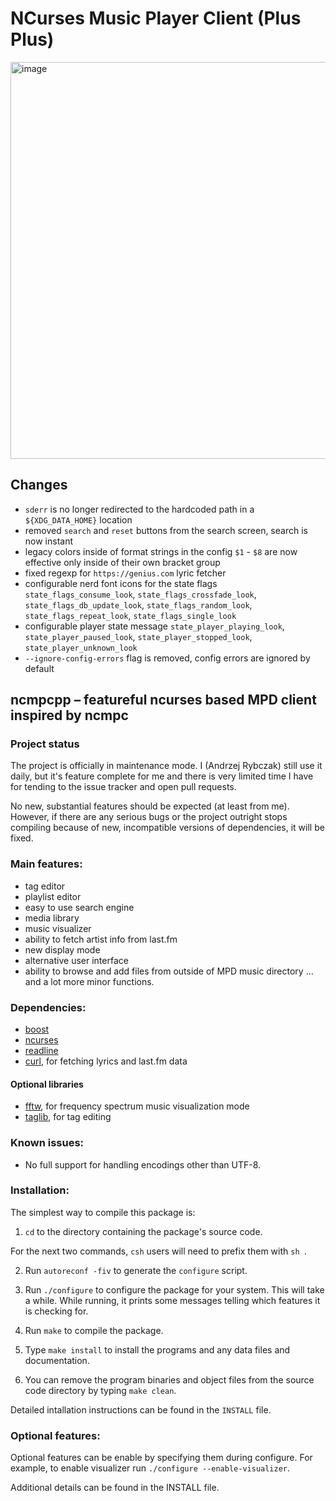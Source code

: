 # NCurses Music Player Client (Plus Plus)

<img width="1087" height="635" alt="image" src="https://github.com/user-attachments/assets/f572ab72-3d05-422f-a673-5fa31277cd10" />


## Changes 

* `sderr` is no longer redirected to the hardcoded path in a `${XDG_DATA_HOME}` location
* removed `search` and `reset` buttons from the search screen, search is now instant
* legacy colors inside of format strings in the config `$1` - `$8` are now effective only inside of their own bracket group
* fixed regexp for `https://genius.com` lyric fetcher
* configurable nerd font icons for the state flags `state_flags_consume_look`, `state_flags_crossfade_look`, `state_flags_db_update_look`, `state_flags_random_look`, `state_flags_repeat_look`, `state_flags_single_look`
* configurable player state message `state_player_playing_look`, `state_player_paused_look`, `state_player_stopped_look`, `state_player_unknown_look`
* `--ignore-config-errors` flag is removed, config errors are ignored by default

## ncmpcpp – featureful ncurses based MPD client inspired by ncmpc

### Project status

The project is officially in maintenance mode. I (Andrzej Rybczak) still use it
daily, but it's feature complete for me and there is very limited time I have
for tending to the issue tracker and open pull requests.

No new, substantial features should be expected (at least from me). However, if
there are any serious bugs or the project outright stops compiling because of
new, incompatible versions of dependencies, it will be fixed.

### Main features:
* tag editor
* playlist editor
* easy to use search engine
* media library
* music visualizer
* ability to fetch artist info from last.fm
* new display mode
* alternative user interface
* ability to browse and add files from outside of MPD music directory
…and a lot more minor functions.

### Dependencies:
* [boost](https://www.boost.org/)
* [ncurses](https://invisible-island.net/ncurses/announce.html)
* [readline](https://tiswww.case.edu/php/chet/readline/rltop.html)
* [curl](https://curl.se), for fetching lyrics and last.fm data
#### Optional libraries
* [fftw](http://www.fftw.org), for frequency spectrum music visualization mode
* [taglib](https://taglib.org/), for tag editing

### Known issues:
* No full support for handling encodings other than UTF-8.

### Installation:
The simplest way to compile this package is:

  1. `cd` to the directory containing the package's source code.

  For the next two commands, `csh` users will need to prefix them with
  `sh `.

  2. Run `autoreconf -fiv` to generate the `configure` script.

  3. Run `./configure` to configure the package for your system.  This
     will take a while.  While running, it prints some messages
     telling which features it is checking for.

  4. Run `make` to compile the package.

  5. Type `make install` to install the programs and any data files
     and documentation.

  6. You can remove the program binaries and object files from the
     source code directory by typing `make clean`.

Detailed intallation instructions can be found in the `INSTALL` file. 

### Optional features:
Optional features can be enable by specifying them during configure. For
example, to enable visualizer run `./configure --enable-visualizer`. 

Additional details can be found in the INSTALL file. 
